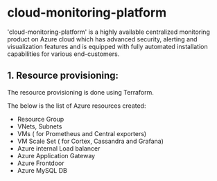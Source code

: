 # cloud-monitoring-platform
'cloud-monitoring-platform' is a highly available centralized monitoring product on Azure cloud which has advanced security, alerting and visualization features and is equipped with fully automated installation capabilities for various end-customers.

## 1. Resource provisioning:
The resource provisioning is done using Terraform.

The below is the list of Azure resources created:

- Resource Group
- VNets, Subnets
- VMs ( for Prometheus and Central exporters)
- VM Scale Set ( for Cortex, Cassandra and Grafana)
- Azure internal Load balancer
- Azure Application Gateway
- Azure Frontdoor
- Azure MySQL DB
